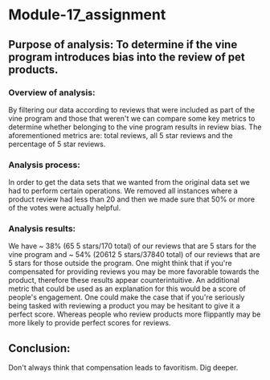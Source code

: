 # Module-17_assignment

## Purpose of analysis: To determine if the vine program introduces bias into the review of pet products.

### Overview of analysis: 
By filtering our data according to reviews that were included as part of the vine program and those that weren't we can compare some key metrics to determine whether belonging to the vine program results in review bias. The aforementioned metrics are: total reviews, all 5 star reviews and the percentage of 5 star reviews. 

### Analysis process:
In order to get the data sets that we wanted from the original data set we had to perform certain operations. We removed all instances where a product review had less than 20 and then we made sure that 50% or more of the votes were actually helpful.

### Analysis results:
We have ~ 38% (65 5 stars/170 total) of our reviews that are 5 stars for the vine program and ~ 54% (20612 5 stars/37840 total) of our reviews that are 5 stars for those outside the program. One might think that if you're compensated for providing reviews you may be more favorable towards the product, therefore these results appear counterintuitive. An additional metric that could be used as an explanation for this would be a score of people's engagement. 
One could make the case that if you're seriously being tasked with reviewing a product you may be hesitant to give it a perfect score. Whereas people who review products more flippantly may be more likely to provide perfect scores for reviews.


## Conclusion:
Don't always think that compensation leads to favoritism. Dig deeper.
